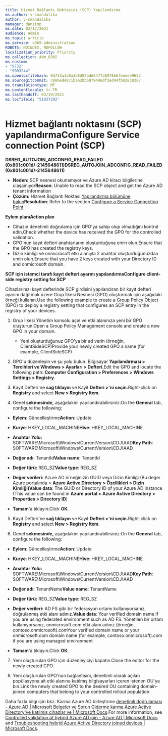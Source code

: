 ```yaml
---
title: Hizmet Bağlantı Noktasını (SCP) Yapılandırma
ms.author: v-smandalika
author: v-smandalika
manager: dansimp
ms.date: 03/17/2021
audience: Admin
ms.topic: article
ms.service: o365-administration
ROBOTS: NOINDEX, NOFOLLOW
localization_priority: Priority
ms.collection: Adm_O365
ms.custom:
- "9732"
- "9003244"
ms.openlocfilehash: 9d733a1a0a3b8d92bdd5477a8978b6fbeede9653
ms.sourcegitcommit: c08bed4071baa3bb5879496df3ed44fb828c8367
ms.translationtype: MT
ms.contentlocale: tr-TR
ms.lasthandoff: 03/19/2021
ms.locfileid: "51037292"
---
```

# <a name="configure-service-connection-point-scp"></a><span data-ttu-id="98a5e-102">Hizmet bağlantı noktasını (SCP) yapılandırma</span><span class="sxs-lookup"><span data-stu-id="98a5e-102">Configure Service connection Point (SCP)</span></span>

<span data-ttu-id="98a5e-103">**DSREG_AUTOJOIN_ADCONFIG_READ_FAILED (0x801c001d/-2145648611)**</span><span class="sxs-lookup"><span data-stu-id="98a5e-103">**DSREG_AUTOJOIN_ADCONFIG_READ_FAILED (0x801c001d/-2145648611)**</span></span>

- <span data-ttu-id="98a5e-104">**Neden:** SCP nesnesi okunamıyor ve Azure AD kiracı bilgilerine ulaşamıyor</span><span class="sxs-lookup"><span data-stu-id="98a5e-104">**Reason**: Unable to read the SCP object and get the Azure AD tenant information</span></span>
- <span data-ttu-id="98a5e-105">**Çözüm:** Hizmet Bağlantı Noktası [Yapılandırma bölümüne bakın](https://docs.microsoft.com/azure/active-directory/devices/hybrid-azuread-join-federated-domains#configure-hybrid-azure-ad-join)</span><span class="sxs-lookup"><span data-stu-id="98a5e-105">**Resolution**: Refer to the section [Configure a Service Connection Point](https://docs.microsoft.com/azure/active-directory/devices/hybrid-azuread-join-federated-domains#configure-hybrid-azure-ad-join)</span></span>


<span data-ttu-id="98a5e-106">**Eylem planı**</span><span class="sxs-lookup"><span data-stu-id="98a5e-106">**Action plan**</span></span>

- <span data-ttu-id="98a5e-107">Cihazın denetimli doğrulama için GPO'ya sahip olup olmadığını kontrol edin.</span><span class="sxs-lookup"><span data-stu-id="98a5e-107">Check whether the device has received the GPO for the controlled validation.</span></span>
- <span data-ttu-id="98a5e-108">GPO'nun kayıt defteri anahtarlarını oluşturduğuna emin olun.</span><span class="sxs-lookup"><span data-stu-id="98a5e-108">Ensure that the GPO has created the registry keys.</span></span>
- <span data-ttu-id="98a5e-109">Dizin kimliği ve onmicrosoft etki alanıyla 2 anahtar oluşturduğunuzdan emin olun.</span><span class="sxs-lookup"><span data-stu-id="98a5e-109">Ensure that you have 2 keys created with your Directory ID and onmicrosoft domain.</span></span>

<span data-ttu-id="98a5e-110">**SCP için istemci tarafı kayıt defteri ayarını yapılandırma**</span><span class="sxs-lookup"><span data-stu-id="98a5e-110">**Configure client-side registry setting for SCP**</span></span>

<span data-ttu-id="98a5e-111">Cihazlarınızı kayıt defterinde SCP girdisini yapılandıran bir kayıt defteri ayarını dağıtmak üzere Grup İlkesi Nesnesi (GPO) oluşturmak için aşağıdaki örneği kullanın.</span><span class="sxs-lookup"><span data-stu-id="98a5e-111">Use the following example to create a Group Policy Object (GPO) to deploy a registry setting that configures an SCP entry in the registry of your devices.</span></span>

1. <span data-ttu-id="98a5e-112">Grup İlkesi Yönetim konsolu açın ve etki alanınıza yeni bir GPO oluşturun.</span><span class="sxs-lookup"><span data-stu-id="98a5e-112">Open a Group Policy Management console and create a new GPO in your domain.</span></span>
     - <span data-ttu-id="98a5e-113">Yeni oluşturduğunuz GPO'ya bir ad verin (örneğin, ClientSideSCP)</span><span class="sxs-lookup"><span data-stu-id="98a5e-113">Provide your newly created GPO a name (for example, ClientSideSCP)</span></span>

2. <span data-ttu-id="98a5e-114">GPO'u düzenleyin ve şu yolu bulun: Bilgisayar **Yapılandırması > Tercihleri ve Windows > Ayarları > Defteri.**</span><span class="sxs-lookup"><span data-stu-id="98a5e-114">Edit the GPO and locate the following path: **Computer Configuration > Preferences > Windows Settings > Registry**.</span></span>

3. <span data-ttu-id="98a5e-115">Kayıt Defteri'ne **sağ tıklayın** ve Kayıt **Defteri >'ni seçin.**</span><span class="sxs-lookup"><span data-stu-id="98a5e-115">Right-click on **Registry** and select **New > Registry Item**.</span></span>

4. <span data-ttu-id="98a5e-116">Genel **sekmesinde,** aşağıdakini yapılandırabilirsiniz:</span><span class="sxs-lookup"><span data-stu-id="98a5e-116">On the **General** tab, configure the following:</span></span>
  
- <span data-ttu-id="98a5e-117">**Eylem**: Güncelleştirme</span><span class="sxs-lookup"><span data-stu-id="98a5e-117">**Action**: Update</span></span>
    
- <span data-ttu-id="98a5e-118">**Kurye**: HKEY_LOCAL_MACHINE</span><span class="sxs-lookup"><span data-stu-id="98a5e-118">**Hive**: HKEY_LOCAL_MACHINE</span></span>
    
- <span data-ttu-id="98a5e-119">**Anahtar Yolu:** SOFTWARE\Microsoft\Windows\CurrentVersion\CDJ\AAD</span><span class="sxs-lookup"><span data-stu-id="98a5e-119">**Key Path**: SOFTWARE\Microsoft\Windows\CurrentVersion\CDJ\AAD</span></span>
    
- <span data-ttu-id="98a5e-120">**Değer adı**: TenantId</span><span class="sxs-lookup"><span data-stu-id="98a5e-120">**Value name**: TenantId</span></span>
    
- <span data-ttu-id="98a5e-121">**Değer türü:** REG_SZ</span><span class="sxs-lookup"><span data-stu-id="98a5e-121">**Value type**: REG_SZ</span></span>
    
- <span data-ttu-id="98a5e-122">**Değer verileri:** Azure AD örneğinizin GUID veya Dizin Kimliği (Bu değer Azure portalında > **Azure Active Directory > Özellikleri > Dizin Kimliği)**</span><span class="sxs-lookup"><span data-stu-id="98a5e-122">**Value data**: The GUID or Directory ID of your Azure AD instance (This value can be found in **Azure portal > Azure Active Directory > Properties > Directory ID**)</span></span>
 
- <span data-ttu-id="98a5e-123">**Tamam**'a tıklayın.</span><span class="sxs-lookup"><span data-stu-id="98a5e-123">Click **OK**.</span></span>
 
5. <span data-ttu-id="98a5e-124">Kayıt Defteri'ne **sağ tıklayın** ve Kayıt **Defteri >'ni seçin.**</span><span class="sxs-lookup"><span data-stu-id="98a5e-124">Right-click on **Registry** and select **New > Registry Item**.</span></span>

6. <span data-ttu-id="98a5e-125">Genel **sekmesinde,** aşağıdakini yapılandırabilirsiniz:</span><span class="sxs-lookup"><span data-stu-id="98a5e-125">On the **General** tab, configure the following:</span></span>
  
- <span data-ttu-id="98a5e-126">**Eylem**: Güncelleştirme</span><span class="sxs-lookup"><span data-stu-id="98a5e-126">**Action**: Update</span></span>
    
- <span data-ttu-id="98a5e-127">**Kurye**: HKEY_LOCAL_MACHINE</span><span class="sxs-lookup"><span data-stu-id="98a5e-127">**Hive**: HKEY_LOCAL_MACHINE</span></span>
    
- <span data-ttu-id="98a5e-128">**Anahtar Yolu:** SOFTWARE\Microsoft\Windows\CurrentVersion\CDJ\AAD</span><span class="sxs-lookup"><span data-stu-id="98a5e-128">**Key Path**: SOFTWARE\Microsoft\Windows\CurrentVersion\CDJ\AAD</span></span>
    
- <span data-ttu-id="98a5e-129">**Değer adı**: TenantName</span><span class="sxs-lookup"><span data-stu-id="98a5e-129">**Value name**: TenantName</span></span>
    
- <span data-ttu-id="98a5e-130">**Değer türü:** REG_SZ</span><span class="sxs-lookup"><span data-stu-id="98a5e-130">**Value type**: REG_SZ</span></span>
    
- <span data-ttu-id="98a5e-131">**Değer verileri:** AD FS gibi bir federasyon ortamı kullanıyorsanız, doğrulanmış etki alanı adınız.</span><span class="sxs-lookup"><span data-stu-id="98a5e-131">**Value data**: Your verified domain name if you are using federated environment such as AD FS.</span></span> <span data-ttu-id="98a5e-132">Yönetilen bir ortam kullanıyorsanız, onmicrosoft.com etki alanı adınız (örneğin, contoso.onmicrosoft).com</span><span class="sxs-lookup"><span data-stu-id="98a5e-132">Your verified domain name or your onmicrosoft.com domain name (for example, contoso.onmicrosoft).com if you are using managed environment</span></span>

- <span data-ttu-id="98a5e-133">**Tamam**'a tıklayın.</span><span class="sxs-lookup"><span data-stu-id="98a5e-133">Click **OK**.</span></span>

7. <span data-ttu-id="98a5e-134">Yeni oluşturulan GPO için düzenleyiciyi kapatın.</span><span class="sxs-lookup"><span data-stu-id="98a5e-134">Close the editor for the newly created GPO.</span></span>

8. <span data-ttu-id="98a5e-135">Yeni oluşturulan GPO'nun bağlantısını, denetimli olarak açılan popülasyona ait etki alanına katılmış bilgisayarları içeren istenen OU'ya bın.</span><span class="sxs-lookup"><span data-stu-id="98a5e-135">Link the newly created GPO to the desired OU containing domain-joined computers that belong to your controlled rollout population.</span></span>

<span data-ttu-id="98a5e-136">Daha fazla bilgi için bkz. Karma Azure AD birleştirme [denetimli doğrulaması - Azure AD | Microsoft Belgeler ve Sorun](https://docs.microsoft.com/azure/active-directory/devices/hybrid-azuread-join-control)  [Giderme karma Azure Active Directory'ye katılmış cihazlar ve | Microsoft Docs](https://docs.microsoft.com/azure/active-directory/devices/troubleshoot-hybrid-join-windows-current).</span><span class="sxs-lookup"><span data-stu-id="98a5e-136">For more information, see [Controlled validation of hybrid Azure AD join - Azure AD | Microsoft Docs](https://docs.microsoft.com/azure/active-directory/devices/hybrid-azuread-join-control) and  [Troubleshooting hybrid Azure Active Directory joined devices | Microsoft Docs](https://docs.microsoft.com/azure/active-directory/devices/troubleshoot-hybrid-join-windows-current).</span></span>









